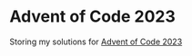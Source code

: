 # Advent of Code 2023

Storing my solutions for [Advent of Code 2023](https://adventofcode.com/2023/)
